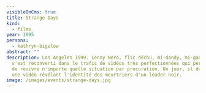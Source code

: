 ```yaml
---
visibleInCms: true
title: Strange Days
kind:
  - films
year: 1995
persons:
  - kathryn-bigelow
abstract: ""
description: Los Angeles 1999. Lenny Nero, flic déchu, mi-dandy, mi-gangster,
  s'est reconverti dans le trafic de vidéos très perfectionnées qui permettent
  de revivre n'importe quelle situation par procuration. Un jour, il découvre
  une vidéo révélant l'identité des meurtriers d'un leader noir.
image: /images/events/strange-days.jpg
---
```

